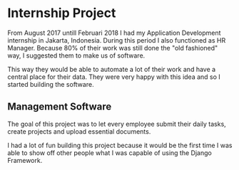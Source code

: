 # Internship Project

From August 2017 untill Februari 2018 I had my Application Development internship in Jakarta, Indonesia. During this period I also functioned as HR Manager. Because 80% of their work was still done the "old fashioned" way, I suggested them to make us of software.

This way they would be able to automate a lot of their work and have a central place for their data. They were very happy with this idea and so I started building the software.

## Management Software

The goal of this project was to let every employee submit their daily tasks, create projects and upload essential documents.

I had a lot of fun building this project because it would be the first time I was able to show off other people what I was capable of using the Django Framework.
